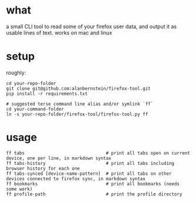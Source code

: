 # what
a small CLI tool to read some of your firefox user data, and output it as usable lines of text. works on mac and linux

# setup
roughly:
```
cd your-repo-folder
git clone git@github.com:alanbernstein/firefox-tool.git
pip install -r requirements.txt

# suggested terse command line alias and/or symlink `ff`
cd your-command-folder
ln -s your-repo-folder/firefox-tool/firefox-tool.py ff
```

# usage
```
ff tabs                               # print all tabs open on current device, one per line, in markdown syntax
ff tabs-history                       # print all tabs including browser history for each one
ff tabs-synced [device-name-pattern]  # print all tabs on other devices connected to firefox sync, in markdown syntax
ff bookmarks                          # print all bookmarks (needs some work)
ff profile-path                       # print the profile directory
```

